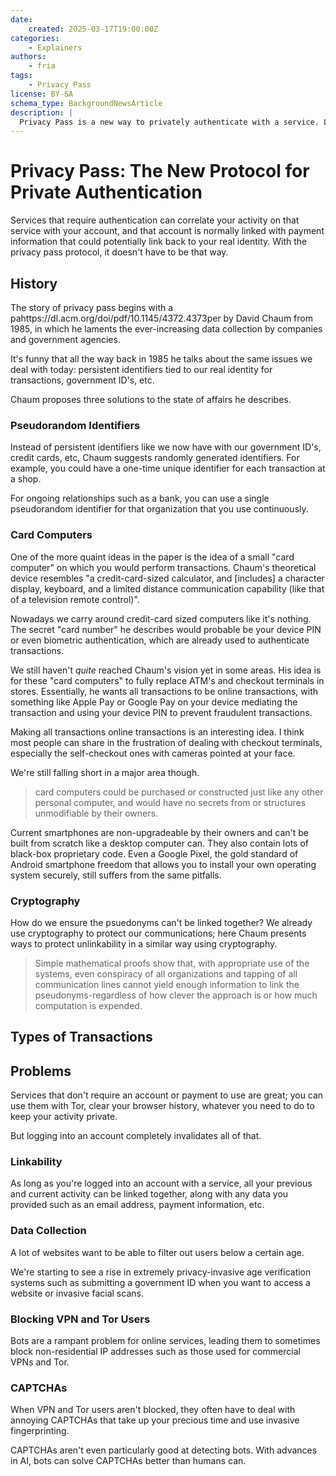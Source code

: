 ```yaml
---
date:
    created: 2025-03-17T19:00:00Z
categories:
    - Explainers
authors:
    - fria
tags:
    - Privacy Pass
license: BY-SA
schema_type: BackgroundNewsArticle
description: |
  Privacy Pass is a new way to privately authenticate with a service. Let's look at how it could change the way we use services.
---
```

# Privacy Pass: The New Protocol for Private Authentication

Services that require authentication can correlate your activity on that service with your account, and that account is normally linked with payment information that could potentially link back to your real identity. With the privacy pass protocol, it doesn't have to be that way.<!-- more -->

## History

The story of privacy pass begins with a pahttps://dl.acm.org/doi/pdf/10.1145/4372.4373per by David Chaum from 1985, in which he laments the ever-increasing data collection by companies and government agencies.

It's funny that all the way back in 1985 he talks about the same issues we deal with today: persistent identifiers tied to our real identity for transactions, government ID's, etc.

Chaum proposes three solutions to the state of affairs he describes.

### Pseudorandom Identifiers

Instead of persistent identifiers like we now have with our government ID's, credit cards, etc, Chaum suggests randomly generated identifiers. For example, you could have a one-time unique identifier for each transaction at a shop.

For ongoing relationships such as a bank, you can use a single pseudorandom identifier for that organization that you use continuously.

### Card Computers

One of the more quaint ideas in the paper is the idea of a small "card computer" on which you would perform transactions. Chaum's theoretical device resembles "a credit-card-sized calculator, and [includes] a character display, keyboard, and a limited distance communication capability (like that of a television remote control)".

Nowadays we carry around credit-card sized computers like it's nothing. The secret "card number" he describes would probable be your device PIN or even biometric authentication, which are already used to authenticate transactions.

We still haven't *quite* reached Chaum's vision yet in some areas. His idea is for these "card computers" to fully replace ATM's and checkout terminals in stores. Essentially, he wants all transactions to be online transactions, with something like Apple Pay or Google Pay on your device mediating the transaction and using your device PIN to prevent fraudulent transactions.

Making all transactions online transactions is an interesting idea. I think most people can share in the frustration of dealing with checkout terminals, especially the self-checkout ones with cameras pointed at your face.

We're still falling short in a major area though.

>card computers could be purchased or constructed just like any other personal computer, and would have no secrets from or structures unmodifiable by their owners.

Current smartphones are non-upgradeable by their owners and can't be built from scratch like a desktop computer can. They also contain lots of black-box proprietary code. Even a Google Pixel, the gold standard of Android smartphone freedom that allows you to install your own operating system securely, still suffers from the same pitfalls.

### Cryptography

How do we ensure the psuedonyms can't be linked together? We already use cryptography to protect our communications; here Chaum presents ways to protect unlinkability in a similar way using cryptography.

>Simple mathematical proofs show that, with appropriate use of the systems, even conspiracy of all organizations and tapping of all communication lines cannot yield enough information to link the pseudonyms-regardless of how clever the approach is or how much computation is expended.

## Types of Transactions

### 

## Problems

Services that don't require an account or payment to use are great; you can use them with Tor, clear your browser history, whatever you need to do to keep your activity private. 

But logging into an account completely invalidates all of that.

### Linkability

As long as you're logged into an account with a service, all your previous and current activity can be linked together, along with any data you provided such as an email address, payment information, etc.

### Data Collection

A lot of websites want to be able to filter out users below a certain age. 

We're starting to see a rise in extremely privacy-invasive age verification systems such as submitting a government ID when you want to access a website or invasive facial scans.

### Blocking VPN and Tor Users

Bots are a rampant problem for online services, leading them to sometimes block non-residential IP addresses such as those used for commercial VPNs and Tor.

### CAPTCHAs

When VPN and Tor users aren't blocked, they often have to deal with annoying CAPTCHAs that take up your precious time and use invasive fingerprinting.

CAPTCHAs aren't even particularly good at detecting bots. With advances in AI, bots can solve CAPTCHAs better than humans can.